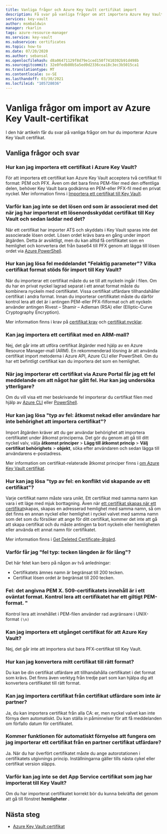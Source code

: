 ```yaml
---
title: Vanliga frågor och Azure Key Vault certifikat import
description: Få svar på vanliga frågor om att importera Azure Key Vault certifikat.
services: key-vault
author: msmbaldwin
manager: rkarlin
tags: azure-resource-manager
ms.service: key-vault
ms.subservice: certificates
ms.topic: how-to
ms.date: 07/20/2020
ms.author: sebansal
ms.openlocfilehash: d8a06471129f8d79e1ced150f7410392b91d498b
ms.sourcegitcommit: 32e0fedb80b5a5ed0d2336cea18c3ec3b5015ca1
ms.translationtype: MT
ms.contentlocale: sv-SE
ms.lasthandoff: 03/30/2021
ms.locfileid: "105728036"
---
```

# <a name="importing-azure-key-vault-certificates-faq"></a>Vanliga frågor om import av Azure Key Vault-certifikat

I den här artikeln får du svar på vanliga frågor om hur du importerar Azure Key Vault certifikat.

## <a name="frequently-asked-questions"></a>Vanliga frågor och svar

### <a name="how-can-i-import-a-certificate-in-azure-key-vault"></a>Hur kan jag importera ett certifikat i Azure Key Vault?

För att importera ett certifikat kan Azure Key Vault acceptera två certifikat fil format: PEM och PFX. Även om det bara finns PEM-filer med den offentliga delen, behöver Key Vault bara godkänna en PEM-eller PFX-fil med en privat nyckel. Mer information finns i [Importera ett certifikat till Key Vault](./tutorial-import-certificate.md#import-a-certificate-to-key-vault).

### <a name="after-i-import-a-password-protected-certificate-to-key-vault-and-then-download-it-why-cant-i-see-the-password-thats-associated-with-it"></a>Varför kan jag inte se det lösen ord som är associerat med det när jag har importerat ett lösenordsskyddat certifikat till Key Vault och sedan laddar ned det?
     
När ett certifikat har importer ATS och skyddats i Key Vault sparas inte det associerade lösen ordet. Lösen ordet krävs bara en gång under import åtgärden. Detta är avsiktligt, men du kan alltid få certifikatet som en hemlighet och konvertera det från base64 till PFX genom att lägga till lösen ordet via [Azure PowerShell](https://social.technet.microsoft.com/wiki/contents/articles/37431.exporting-azure-app-service-certificates.aspx).

### <a name="how-can-i-resolve-a-bad-parameter-error-what-are-the-supported-certificate-formats-for-importing-to-key-vault"></a>Hur kan jag lösa fel meddelandet "Felaktig parameter"? Vilka certifikat format stöds för import till Key Vault?

När du importerar ett certifikat måste du se till att nyckeln ingår i filen. Om du har en privat nyckel lagrad separat i ett annat format måste du kombinera nyckeln med certifikatet. Vissa certifikat utfärdare tillhandahåller certifikat i andra format. Innan du importerar certifikatet måste du därför kontrol lera att det är i antingen PEM-eller PFX-filformat och att nyckeln använder antingen Rivest – Shamir – Adleman (RSA) eller (Elliptic-Curve Cryptography Encryption). 

Mer information finns i krav på [certifikat krav](./certificate-scenarios.md#formats-of-import-we-support) och [certifikat nycklar](../keys/about-keys.md).

###  <a name="can-i-import-a-certificate-by-using-an-arm-template"></a>Kan jag importera ett certifikat med en ARM-mall?

Nej, det går inte att utföra certifikat åtgärder med hjälp av en Azure Resource Manager-mall (ARM). En rekommenderad lösning är att använda certifikat import metoderna i Azure API, Azure CLI eller PowerShell. Om du har ett befintligt certifikat kan du importera det som en hemlighet.

### <a name="when-i-import-a-certificate-via-the-azure-portal-i-get-a-something-went-wrong-error-how-can-i-investigate-further"></a>När jag importerar ett certifikat via Azure Portal får jag ett fel meddelande om att något har gått fel. Hur kan jag undersöka ytterligare?
     
Om du vill visa ett mer beskrivande fel importerar du certifikat filen med hjälp av [Azure CLI](/cli/azure/keyvault/certificate#az-keyvault-certificate-import) eller [PowerShell](/powershell/module/azurerm.keyvault/import-azurekeyvaultcertificate).

### <a name="how-can-i-resolve-error-type-access-denied-or-user-is-unauthorized-to-import-certificate"></a>Hur kan jag lösa "typ av fel: åtkomst nekad eller användare har inte behörighet att importera certifikat"?
    
Import åtgärden kräver att du ger användar behörighet att importera certifikatet under åtkomst principerna. Det gör du genom att gå till ditt nyckel valv, välja **åtkomst principer**  >  **Lägg till åtkomst princip**  >  **Välj certifikat behörighets**  >  **objekt**, söka efter användaren och sedan lägga till användarens e-postadress. 

Mer information om certifikat-relaterade åtkomst principer finns i [om Azure Key Vault certifikat](./about-certificates.md#certificate-access-control).


### <a name="how-can-i-resolve-error-type-conflict-when-creating-a-certificate"></a>Hur kan jag lösa "typ av fel: en konflikt vid skapande av ett certifikat"?
    
Varje certifikat namn måste vara unikt. Ett certifikat med samma namn kan vara i ett läge med mjuk borttagning. Även när [ett certifikat skapas när ett certifikat](./about-certificates.md#composition-of-a-certificate)skapas, skapas en adresserad hemlighet med samma namn, så om det finns en annan nyckel eller hemlighet i nyckel valvet med samma namn som det som du försöker att ange för ditt certifikat, kommer det inte att gå att skapa certifikat och du måste antingen ta bort nyckeln eller hemligheten eller använda ett annat namn för certifikatet. 

Mer information finns i [Get Deleted Certificate-åtgärd](/rest/api/keyvault/getdeletedcertificate/getdeletedcertificate).

### <a name="why-am-i-getting-error-type-char-length-is-too-long"></a>Varför får jag "fel typ: tecken längden är för lång"?
Det här felet kan bero på någon av två anledningar:    
* Certifikatets ämnes namn är begränsat till 200 tecken.
* Certifikat lösen ordet är begränsat till 200 tecken.


### <a name="error-the-specified-pem-x509-certificate-content-is-in-an-unexpected-format-please-check-if-certificate-is-in-valid-pem-format"></a>Fel: det angivna PEM X. 509-certifikatets innehåll är i ett oväntat format. Kontrol lera att certifikatet har ett giltigt PEM-format. "
Kontrol lera att innehållet i PEM-filen använder rad avgränsare i UNIX-format `(\n)`

### <a name="can-i-import-an-expired-certificate-to-azure-key-vault"></a>Kan jag importera ett utgånget certifikat för att Azure Key Vault?
    
Nej, det går inte att importera slut bara PFX-certifikat till Key Vault.

### <a name="how-can-i-convert-my-certificate-to-the-proper-format"></a>Hur kan jag konvertera mitt certifikat till rätt format?

Du kan be din certifikat utfärdare att tillhandahålla certifikatet i det format som krävs. Det finns även verktyg från tredje part som kan hjälpa dig att konvertera certifikatet till rätt format.

### <a name="can-i-import-certificates-from-non-partner-cas"></a>Kan jag importera certifikat från certifikat utfärdare som inte är partner?
Ja, du kan importera certifikat från alla CA: er, men nyckel valvet kan inte förnya dem automatiskt. Du kan ställa in påminnelser för att få meddelanden om förfallo datum för certifikatet.

### <a name="if-i-import-a-certificate-from-a-partner-ca-will-the-autorenewal-feature-still-work"></a>Kommer funktionen för automatiskt förnyelse att fungera om jag importerar ett certifikat från en partner certifikat utfärdare?
Ja. När du har överfört certifikatet måste du ange autorotationen i certifikatets utgivnings princip. Inställningarna gäller tills nästa cykel eller certifikat version släpps.

### <a name="why-cant-i-see-the-app-service-certificate-that-i-imported-to-key-vault"></a>Varför kan jag inte se det App Service certifikat som jag har importerat till Key Vault? 
Om du har importerat certifikatet korrekt bör du kunna bekräfta det genom att gå till fönstret **hemligheter** .


## <a name="next-steps"></a>Nästa steg

- [Azure Key Vault certifikat](./about-certificates.md)
